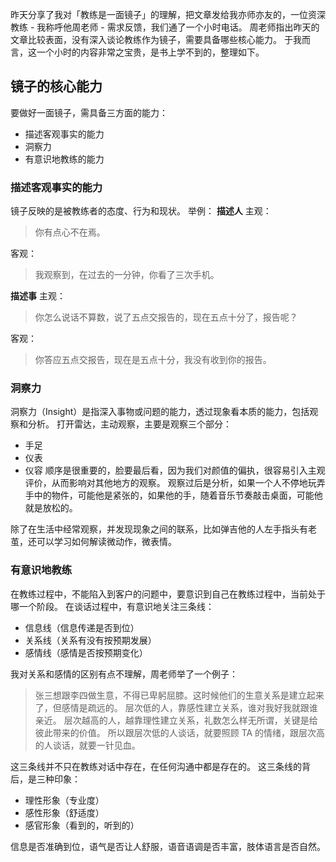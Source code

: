 昨天分享了我对「教练是一面镜子」的理解，把文章发给我亦师亦友的，一位资深教练 - 我称呼他周老师 - 需求反馈，我们通了一个小时电话。
周老师指出昨天的文章比较表面，没有深入谈论教练作为镜子，需要具备哪些核心能力。
于我而言，这一个小时的内容非常之宝贵，是书上学不到的，整理如下。

## 镜子的核心能力
要做好一面镜子，需具备三方面的能力：
* 描述客观事实的能力
* 洞察力
* 有意识地教练的能力

### 描述客观事实的能力
镜子反映的是被教练者的态度、行为和现状。
举例：
**描述人**
主观：
>你有点心不在焉。

客观：
>我观察到，在过去的一分钟，你看了三次手机。

**描述事**
主观：
>你怎么说话不算数，说了五点交报告的，现在五点十分了，报告呢？

客观：
>你答应五点交报告，现在是五点十分，我没有收到你的报告。

### 洞察力
洞察力（Insight）是指深入事物或问题的能力，透过现象看本质的能力，包括观察和分析。
打开雷达，主动观察，主要是观察三个部分：
* 手足
* 仪表
* 仪容
顺序是很重要的，脸要最后看，因为我们对颜值的偏执，很容易引入主观评价，从而影响对其他地方的观察。
观察过后是分析，如果一个人不停地玩弄手中的物件，可能他是紧张的，如果他的手，随着音乐节奏敲击桌面，可能他就是放松的。

除了在生活中经常观察，并发现现象之间的联系，比如弹吉他的人左手指头有老茧，还可以学习如何解读微动作，微表情。

### 有意识地教练
在教练过程中，不能陷入到客户的问题中，要意识到自己在教练过程中，当前处于哪一个阶段。
在谈话过程中，有意识地关注三条线：
* 信息线（信息传递是否到位）
* 关系线（关系有没有按预期发展）
* 感情线（感情是否按预期变化）

我对关系和感情的区别有点不理解，周老师举了一个例子：
>张三想跟李四做生意，不得已卑躬屈膝。这时候他们的生意关系是建立起来了，但感情是疏远的。
层次低的人，靠感性建立关系，谁对我好我就跟谁亲近。
层次越高的人，越靠理性建立关系，礼数怎么样无所谓，关键是给彼此带来的价值。
所以跟层次低的人谈话，就要照顾 TA 的情绪，跟层次高的人谈话，就要一针见血。

这三条线并不只在教练对话中存在，在任何沟通中都是存在的。
这三条线的背后，是三种印象：
* 理性形象（专业度）
* 感性形象（舒适度）
* 感官形象（看到的，听到的）

信息是否准确到位，语气是否让人舒服，语音语调是否丰富，肢体语言是否自然。
